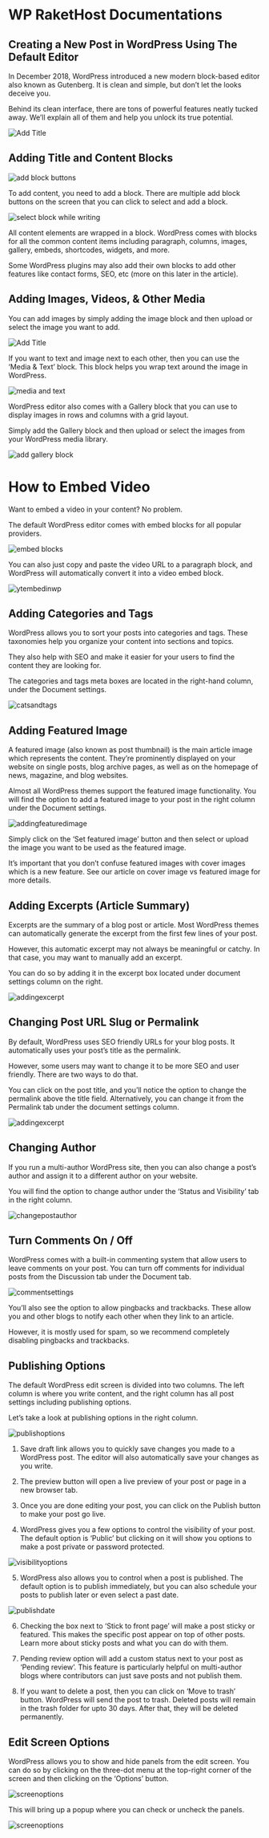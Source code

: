 # WP RaketHost Documentations

## Creating a New Post in WordPress Using The Default Editor
In December 2018, WordPress introduced a new modern block-based editor also known as Gutenberg. It is clean and simple, but don’t let the looks deceive you.

Behind its clean interface, there are tons of powerful features neatly tucked away. We’ll explain all of them and help you unlock its true potential.

![Add Title](https://raw.githubusercontent.com/rakethostph/wp_doc/master/img/addtitle.png)

## Adding Title and Content Blocks

![add block buttons](https://raw.githubusercontent.com/rakethostph/wp_doc/master/img/addblockbuttons.png)

To add content, you need to add a block. There are multiple add block buttons on the screen that you can click to select and add a block.

![select block while writing](https://raw.githubusercontent.com/rakethostph/wp_doc/master/img/selectblockwhilewriting.gif)

All content elements are wrapped in a block. WordPress comes with blocks for all the common content items including paragraph, columns, images, gallery, embeds, shortcodes, widgets, and more.

Some WordPress plugins may also add their own blocks to add other features like contact forms, SEO, etc (more on this later in the article).

## Adding Images, Videos, & Other Media

You can add images by simply adding the image block and then upload or select the image you want to add.

![Add Title](https://raw.githubusercontent.com/rakethostph/wp_doc/master/img/addimageblock.png)

If you want to text and image next to each other, then you can use the ‘Media & Text’ block. This block helps you wrap text around the image in WordPress.

![media and text](https://raw.githubusercontent.com/rakethostph/wp_doc/master/img/mediaandtext.png)


WordPress editor also comes with a Gallery block that you can use to display images in rows and columns with a grid layout.

Simply add the Gallery block and then upload or select the images from your WordPress media library.

![add gallery block](https://raw.githubusercontent.com/rakethostph/wp_doc/master/img/addgalleryblock.png)

# How to Embed Video

Want to embed a video in your content? No problem.

The default WordPress editor comes with embed blocks for all popular providers.

![embed blocks](https://raw.githubusercontent.com/rakethostph/wp_doc/master/img/embedblocks.png)

You can also just copy and paste the video URL to a paragraph block, and WordPress will automatically convert it into a video embed block.

![ytembedinwp](https://raw.githubusercontent.com/rakethostph/wp_doc/master/img/ytembedinwp.jpg)

## Adding Categories and Tags

WordPress allows you to sort your posts into categories and tags. These taxonomies help you organize your content into sections and topics.

They also help with SEO and make it easier for your users to find the content they are looking for.

The categories and tags meta boxes are located in the right-hand column, under the Document settings.

![catsandtags](https://raw.githubusercontent.com/rakethostph/wp_doc/master/img/catsandtags.png)

## Adding Featured Image

A featured image (also known as post thumbnail) is the main article image which represents the content. They’re prominently displayed on your website on single posts, blog archive pages, as well as on the homepage of news, magazine, and blog websites.

Almost all WordPress themes support the featured image functionality. You will find the option to add a featured image to your post in the right column under the Document settings.

![addingfeaturedimage](https://raw.githubusercontent.com/rakethostph/wp_doc/master/img/addingfeaturedimage.png)

Simply click on the ‘Set featured image’ button and then select or upload the image you want to be used as the featured image.

It’s important that you don’t confuse featured images with cover images which is a new feature. See our article on cover image vs featured image for more details.

## Adding Excerpts (Article Summary)

Excerpts are the summary of a blog post or article. Most WordPress themes can automatically generate the excerpt from the first few lines of your post.

However, this automatic excerpt may not always be meaningful or catchy. In that case, you may want to manually add an excerpt.

You can do so by adding it in the excerpt box located under document settings column on the right.

![addingexcerpt](https://raw.githubusercontent.com/rakethostph/wp_doc/master/img/addingexcerpt.png)

## Changing Post URL Slug or Permalink

By default, WordPress uses SEO friendly URLs for your blog posts. It automatically uses your post’s title as the permalink.

However, some users may want to change it to be more SEO and user friendly. There are two ways to do that.

You can click on the post title, and you’ll notice the option to change the permalink above the title field. Alternatively, you can change it from the Permalink tab under the document settings column.

![addingexcerpt](https://raw.githubusercontent.com/rakethostph/wp_doc/master/img/changepermalink.jpg)

## Changing Author

If you run a multi-author WordPress site, then you can also change a post’s author and assign it to a different author on your website.

You will find the option to change author under the ‘Status and Visibility’ tab in the right column.

![changepostauthor](https://raw.githubusercontent.com/rakethostph/wp_doc/master/img/changepostauthor.jpg)

## Turn Comments On / Off

WordPress comes with a built-in commenting system that allow users to leave comments on your post. You can turn off comments for individual posts from the Discussion tab under the Document tab.

![commentsettings](https://raw.githubusercontent.com/rakethostph/wp_doc/master/img/commentsettings.jpg)

You’ll also see the option to allow pingbacks and trackbacks. These allow you and other blogs to notify each other when they link to an article.

However, it is mostly used for spam, so we recommend completely disabling pingbacks and trackbacks.

## Publishing Options

The default WordPress edit screen is divided into two columns. The left column is where you write content, and the right column has all post settings including publishing options.

Let’s take a look at publishing options in the right column.

![publishoptions](https://raw.githubusercontent.com/rakethostph/wp_doc/master/img/publishoptions.png)

1. Save draft link allows you to quickly save changes you made to a WordPress post. The editor will also automatically save your changes as you write.

2. The preview button will open a live preview of your post or page in a new browser tab.

3. Once you are done editing your post, you can click on the Publish button to make your post go live.

4. WordPress gives you a few options to control the visibility of your post. The default option is ‘Public’ but clicking on it will show you options to make a post private or password protected.

![visibilityoptions](https://raw.githubusercontent.com/rakethostph/wp_doc/master/img/visibilityoptions.jpg)

5. WordPress also allows you to control when a post is published. The default option is to publish immediately, but you can also schedule your posts to publish later or even select a past date.

![publishdate](https://raw.githubusercontent.com/rakethostph/wp_doc/master/img/publishdate.jpg)


6. Checking the box next to ‘Stick to front page’ will make a post sticky or featured. This makes the specific post appear on top of other posts. Learn more about sticky posts and what you can do with them.

7. Pending review option will add a custom status next to your post as ‘Pending review’. This feature is particularly helpful on multi-author blogs where contributors can just save posts and not publish them.

8. If you want to delete a post, then you can click on ‘Move to trash’ button. WordPress will send the post to trash. Deleted posts will remain in the trash folder for upto 30 days. After that, they will be deleted permanently.

## Edit Screen Options

WordPress allows you to show and hide panels from the edit screen. You can do so by clicking on the three-dot menu at the top-right corner of the screen and then clicking on the ‘Options’ button.

![screenoptions](https://raw.githubusercontent.com/rakethostph/wp_doc/master/img/screenoptions.jpg)

This will bring up a popup where you can check or uncheck the panels.

![screenoptions](https://raw.githubusercontent.com/rakethostph/wp_doc/master/img/selectpanels.jpg)










